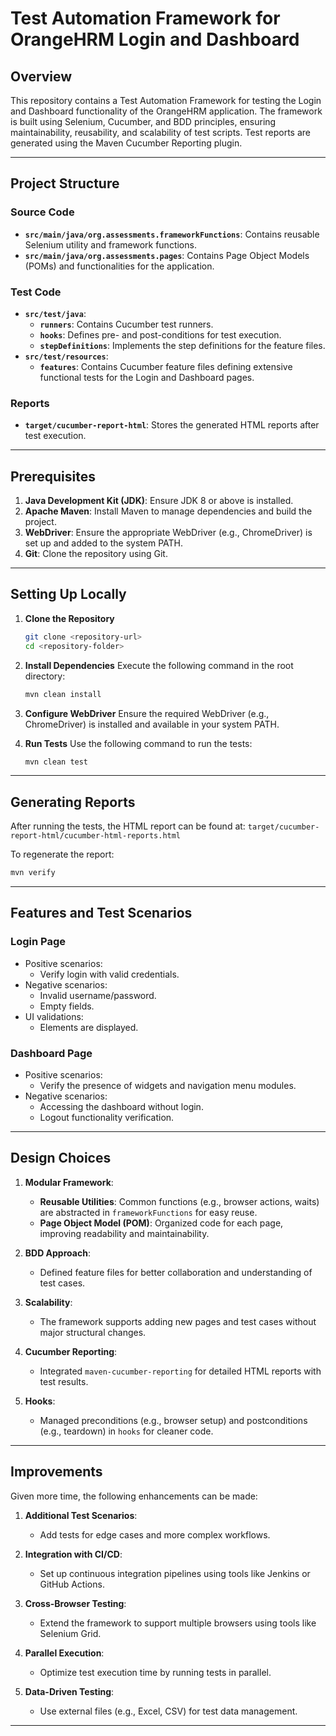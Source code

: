 # Test Automation Framework for OrangeHRM Login and Dashboard

## Overview
This repository contains a Test Automation Framework for testing the Login and Dashboard functionality of the OrangeHRM application. The framework is built using Selenium, Cucumber, and BDD principles, ensuring maintainability, reusability, and scalability of test scripts. Test reports are generated using the Maven Cucumber Reporting plugin.

---

## Project Structure

### Source Code
- **`src/main/java/org.assessments.frameworkFunctions`**: Contains reusable Selenium utility and framework functions.
- **`src/main/java/org.assessments.pages`**: Contains Page Object Models (POMs) and functionalities for the application.

### Test Code
- **`src/test/java`**:
    - **`runners`**: Contains Cucumber test runners.
    - **`hooks`**: Defines pre- and post-conditions for test execution.
    - **`stepDefinitions`**: Implements the step definitions for the feature files.
- **`src/test/resources`**:
    - **`features`**: Contains Cucumber feature files defining extensive functional tests for the Login and Dashboard pages.

### Reports
- **`target/cucumber-report-html`**: Stores the generated HTML reports after test execution.

---

## Prerequisites

1. **Java Development Kit (JDK)**: Ensure JDK 8 or above is installed.
2. **Apache Maven**: Install Maven to manage dependencies and build the project.
3. **WebDriver**: Ensure the appropriate WebDriver (e.g., ChromeDriver) is set up and added to the system PATH.
4. **Git**: Clone the repository using Git.

---

## Setting Up Locally

1. **Clone the Repository**
   ```bash
   git clone <repository-url>
   cd <repository-folder>
   ```

2. **Install Dependencies**
   Execute the following command in the root directory:
   ```bash
   mvn clean install
   ```

3. **Configure WebDriver**
   Ensure the required WebDriver (e.g., ChromeDriver) is installed and available in your system PATH.

4. **Run Tests**
   Use the following command to run the tests:
   ```bash
   mvn clean test
   ```

---

## Generating Reports

After running the tests, the HTML report can be found at:
`target/cucumber-report-html/cucumber-html-reports.html`

To regenerate the report:
```bash
mvn verify
```

---


## Features and Test Scenarios

### **Login Page**
- Positive scenarios:
    - Verify login with valid credentials.
- Negative scenarios:
    - Invalid username/password.
    - Empty fields.
- UI validations:
    - Elements are displayed.

### **Dashboard Page**
- Positive scenarios:
    - Verify the presence of widgets and navigation menu modules.
- Negative scenarios:
    - Accessing the dashboard without login.
    - Logout functionality verification.
  
---

## Design Choices

1. **Modular Framework**:
    - **Reusable Utilities**: Common functions (e.g., browser actions, waits) are abstracted in `frameworkFunctions` for easy reuse.
    - **Page Object Model (POM)**: Organized code for each page, improving readability and maintainability.

2. **BDD Approach**:
    - Defined feature files for better collaboration and understanding of test cases.
3. **Scalability**:
    - The framework supports adding new pages and test cases without major structural changes.
4. **Cucumber Reporting**:
    - Integrated `maven-cucumber-reporting` for detailed HTML reports with test results.

5. **Hooks**:
    - Managed preconditions (e.g., browser setup) and postconditions (e.g., teardown) in `hooks` for cleaner code.

---

## Improvements
Given more time, the following enhancements can be made:

1. **Additional Test Scenarios**:
    - Add tests for edge cases and more complex workflows.

2. **Integration with CI/CD**:
    - Set up continuous integration pipelines using tools like Jenkins or GitHub Actions.

3. **Cross-Browser Testing**:
    - Extend the framework to support multiple browsers using tools like Selenium Grid.

4. **Parallel Execution**:
    - Optimize test execution time by running tests in parallel.
   
5. **Data-Driven Testing**:
   - Use external files (e.g., Excel, CSV) for test data management.

---
